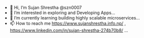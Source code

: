 - 👋 Hi, I’m Sujan Shrestha @szn0007
- 👀 I’m interested in exploring and Developing Apps...
- 🌱 I’m currently learning building highly scalable microservices...
- 📫 How to reach me https://www.sujanshrestha.info.np/ , https://www.linkedin.com/in/sujan-shrestha-274b70b8/ ...

<!---
szn0007/szn0007 is a ✨ special ✨ repository because its `README.md` (this file) appears on your GitHub profile.
You can click the Preview link to take a look at your changes.
--->
